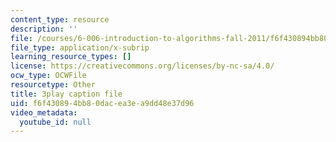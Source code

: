 ```yaml
---
content_type: resource
description: ''
file: /courses/6-006-introduction-to-algorithms-fall-2011/f6f430894bb80dacea3ea9dd48e37d96_Zc54gFhdpLA.srt
file_type: application/x-subrip
learning_resource_types: []
license: https://creativecommons.org/licenses/by-nc-sa/4.0/
ocw_type: OCWFile
resourcetype: Other
title: 3play caption file
uid: f6f43089-4bb8-0dac-ea3e-a9dd48e37d96
video_metadata:
  youtube_id: null
---
```

